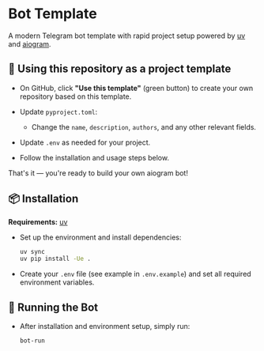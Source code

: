 # Bot Template

A modern Telegram bot template with rapid project setup powered by [uv](https://github.com/astral-sh/uv) and [aiogram](https://github.com/aiogram/aiogram).

## 🧩 Using this repository as a project template
- On GitHub, click **"Use this template"** (green button) to create your own repository based on this template.

- Update `pyproject.toml`:
    - Change the `name`, `description`, `authors`, and any other relevant fields.

- Update `.env` as needed for your project.

- Follow the installation and usage steps below.

That's it — you're ready to build your own aiogram bot!

## 📦 Installation

**Requirements:** [uv](https://github.com/astral-sh/uv)


- Set up the environment and install dependencies:

    ```bash
    uv sync
    uv pip install -Ue .
    ```

- Create your `.env` file (see example in `.env.example`) and set all required environment variables.

## 🚀 Running the Bot

- After installation and environment setup, simply run:

   ```bash
   bot-run
   ```
